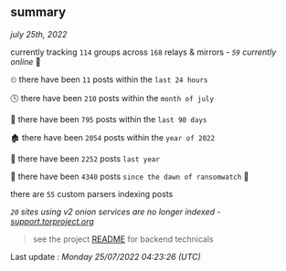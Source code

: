 
## summary
_july 25th, 2022_

currently tracking `114` groups across `168` relays & mirrors - _`59` currently online_ 📡

⏲ there have been `11` posts within the `last 24 hours`

🕓 there have been `210` posts within the `month of july`

📅 there have been `795` posts within the `last 90 days`

🏚 there have been `2054` posts within the `year of 2022`

🚀 there have been `2252` posts `last year`

🦕 there have been `4340` posts `since the dawn of ransomwatch` 🐣

there are `55` custom parsers indexing posts

_`20` sites using v2 onion services are no longer indexed - [support.torproject.org](https://support.torproject.org/onionservices/v2-deprecation/)_

> see the project [README](https://github.com/jmousqueton/ransomwatch#readme) for backend technicals



Last update : _Monday 25/07/2022 04:23:26 (UTC)_

